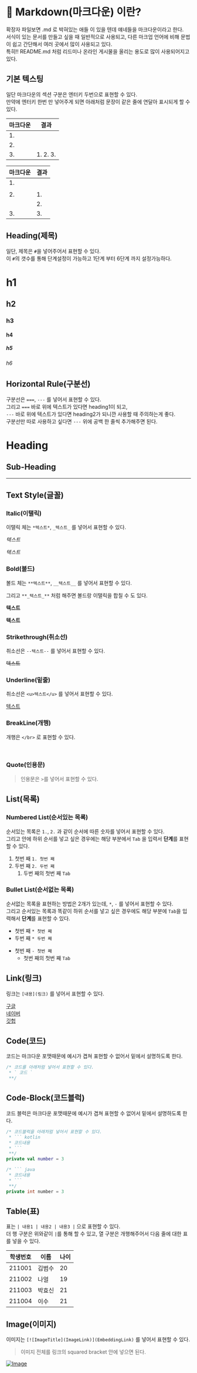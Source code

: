 # 📝 Markdown(마크다운) 이란?

확장자 파일보면 .md 로 박혀있는 애들 이 있을 텐데 얘네들을 마크다운이라고 한다.  
서식이 있는 문서를 만들고 싶을 때 일반적으로 사용되고, 다른 마크업 언어에 비해 문법이 쉽고 간단해서 여러 곳에서 많이 사용되고 있다.  
특히!! README.md 처럼 리드미나 온라인 게시물을 올리는 용도로 많이 사용되어지고 있다.  

 ## 기본 텍스팅

일단 마크다운의 섹션 구분은 엔터키 두번으로 표현할 수 있다.  
만약에 엔터키 한번 만 넣어주게 되면 아래처럼 문장이 같은 줄에 연달아 표시되게 할 수 있다.  

| 마크다운 | 결과 |
| --- | --- |
| 1. |   |
| 2. |   |
| 3. | 1. 2. 3. |  

| 마크다운 | 결과 |
| --- | --- |
| 1. |   |
|   |   |
| 2. | 1. |
|   | 2. |
| 3. | 3. |

## Heading(제목)

일단, 제목은 `#`을 넣어주어서 표현할 수 있다.  
이 `#`의 갯수를 통해 단계설정이 가능하고 1단계 부터 6단계 까지 설정가능하다.

# h1

## h2

### h3

#### h4

##### h5

###### h6

## Horizontal Rule(구분선)

구분선은 `===`, `---` 를 넣어서 표현할 수 있다.  
그리고 `===` 바로 위에 텍스트가 있다면 heading1이 되고,  
`---` 바로 위에 텍스트가 있다면 heading2가 되니깐 사용할 때 주의하는게 좋다.  
구분선만 따로 사용하고 싶다면 `---` 위에 공백 한 줄씩 추가해주면 된다.

Heading
===

Sub-Heading
---

---

## Text Style(글꼴)

### Italic(이탤릭)

이탤릭 체는 `*텍스트*`, `_텍스트_` 를 넣어서 표현할 수 있다.

*텍스트*

_텍스트_

### Bold(볼드)

볼드 체는 `**텍스트**`, `__텍스트__` 를 넣어서 표현할 수 있다.

그리고 `**_텍스트_**` 처럼 해주면 볼드랑 이탤릭을 합칠 수 도 있다.

**텍스트**  

__텍스트__

### Strikethrough(취소선)

취소선은 `--텍스트--` 를 넣어서 표현할 수 있다.

~~텍스트~~

### Underline(밑줄)

취소선은 `<u>텍스트</u>` 를 넣어서 표현할 수 있다.

<u>텍스트</u>

### BreakLine(개행)

개행은 `</br>` 로 표현할 수 있다.

</br>

### Quote(인용문)

> 인용문은 `>`를 넣어서 표현할 수 있다.

## List(목록)

### Numbered List(순서있는 목록)

순서있는 목록은 `1.`, `2.` 과 같이 순서에 따른 숫자를 넣어서 표현할 수 있다.  
그리고 안에 하위 순서를 넣고 싶은 경우에는 해당 부분에서 `Tab` 을 입력서 **단계**를 표현할 수 있다.

1.  첫번 째 `1. 첫번 째`
2.  두번 째 `2. 두번 째`
    1.  두번 째의 첫번 째 `Tab`

### Bullet List(순서없는 목록)

순서없는 목록을 표현하는 방법은 2개가 있는데, `*`, `-` 를 넣어서 표현할 수 있다.  
그리고 순서있는 목록과 똑같이 하위 순서를 넣고 싶은 경우에도 해당 부분에 `Tab`을 입력해서 **단계**를 표현할 수 있다.

*   첫번 째 `* 첫번 째`
*   두번 째 `* 두번 째`
-   첫번 째 `- 첫번 째`
    -   첫번 째의 첫번 째 `Tab`

## Link(링크)

링크는 `[내용](링크)` 를 넣어서 표현할 수 있다.

[구글](https://google.com)  
[네이버](https://naver.com)  
[깃헙](https://github.com)

## Code(코드)

코드는 마크다운 포맷때문에 예시가 겹쳐 표현할 수 없어서 밑에서 설명하도록 한다.

``` kotlin
/* 코드를 아래처럼 넣어서 표현할 수 있다.
 * ` 코드 `
 **/
```

## Code-Block(코드블럭)

코드 블럭은 마크다운 포맷때문에 예시가 겹쳐 표현할 수 없어서 밑에서 설명하도록 한다.

``` kotlin
/* 코드블럭을 아래처럼 넣어서 표현할 수 있다.
 * ``` kotlin
 * 코드내용
 * ```
 **/
private val number = 3
```

```java
/* ``` java
 * 코드내용
 * ```
 **/
private int number = 3
```

## Table(표)

표는 `| 내용1 | 내용2 | 내용3 |` 으로 표현할 수 있다.  
더 행 구분은 위와같이 `|`를 통해 할 수 있고, 열 구분은 개행해주어서 다음 줄에 대한 표를 넣을 수 있다.

| 학생번호 | 이름 | 나이 |
| --- | --- | --- |
| 211001 | 김범수 | 20 |
| 211002 | 나얼 | 19 |
| 211003 | 박효신 | 21 |
| 211004 | 이수 | 21 |

## Image(이미지)

이미지는 `[![ImageTitle](ImageLink)](EmbeddingLink)` 를 넣어서 표현할 수 있다.  
> 이미지 전체를 링크의 squared bracket 안에 넣으면 된다.

[![Image](/assets/markdown_sample.png)](https://ko.wikipedia.org/wiki/%EB%A7%88%ED%81%AC%EB%8B%A4%EC%9A%B4)

